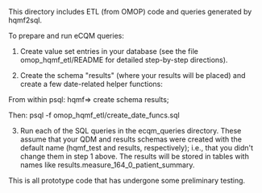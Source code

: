 This directory includes ETL (from OMOP) code and queries generated by hqmf2sql.

To prepare and run eCQM queries:

1. Create value set entries in your database (see the file omop_hqmf_etl/README for detailed step-by-step directions).

2. Create the schema "results" (where your results will be placed) and create a few date-related helper functions:

From within psql:
  hqmf=> create schema results;

Then:
  psql -f omop_hqmf_etl/create_date_funcs.sql

3. Run each of the SQL queries in the ecqm_queries directory. These assume that your QDM and results schemas were created with the default name (hqmf_test and results, respectively); i.e., that you didn't change them in step 1 above. The results will be stored in tables with names like results.measure_164_0_patient_summary.

This is all prototype code that has undergone some preliminary testing.
